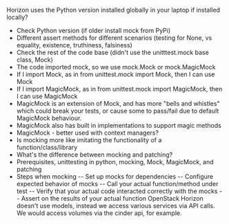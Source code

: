 Horizon uses the Python version installed globally in your laptop if installed locally?
- Check Python version (if older install mock from PyPi)
- Different assert methods for different scenarios (testing for None, vs equality, existence, truthiness, falsiness)
- Check the rest of the code base (didn't use the unitttest.mock base class, Mock)
- The code imported mock, so we use mock.Mock or mock.MagicMock
- If I import Mock, as in from unittest.mock import Mock, then I can use Mock
- If I import MagicMock, as in from unittest.mock import MagicMock, then I can use MagicMock
- MagicMock is an extension of Mock, and has more "bells and whistles" which could break your tests, or cause some to pass/fail due to default MagicMock behaviour.
- MagicMock also has built in implementations to support magic methods
- MagicMock - better used with context managers?
- Is mocking more like imitating the functionality of a function/class/library
- What's the difference between mocking and patching?
- Prerequisites, unittesting in python, mocking, Mock, MagicMock, and patching
- Steps when mocking
-- Set up mocks for dependencies
-- Configure expected behavior of mocks
-- Call your actual function/method under test
-- Verify that your actual code interacted correctly with the mocks
-- Assert on the results of your actual function
OpenStack Horizon doesn't use models, instead we access various services via API calls. We would access volumes via the cinder api, for example.

